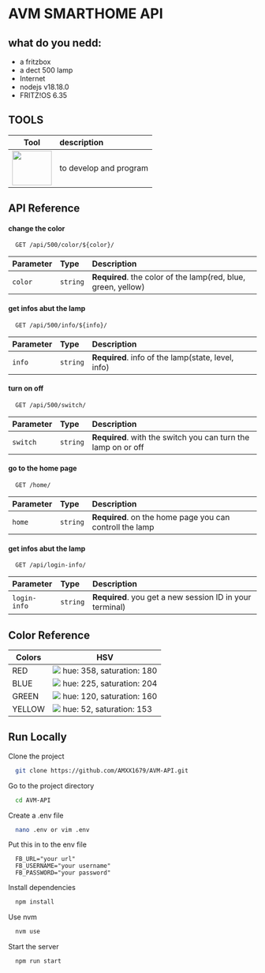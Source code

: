 # AVM SMARTHOME API

## what do you nedd:

- a fritzbox
- a dect 500 lamp
- Internet
- nodejs v18.18.0
- FRITZ!OS 6.35
  
## TOOLS

| Tool | description |
| ---     | :--- |
| <img src="https://www.qbssoftware.de/wp-content/uploads/2022/07/JetBrains-Intellij-IDEA.png" width="80" height="70"></a> | to develop and program |
<nr>

## API Reference

#### change the color

```http
  GET /api/500/color/${color}/
```

| Parameter | Type     | Description                |
| :-------- | :------- | :------------------------- |
| `color` | `string` | **Required**. the color of the lamp(red, blue, green, yellow)|

#### get infos abut the lamp

```http
  GET /api/500/info/${info}/
```

| Parameter | Type     | Description                                        |
| :-------- | :------- |:---------------------------------------------------|
| `info`      | `string` | **Required**. info of the lamp(state, level, info) |

#### turn on off

```http
  GET /api/500/switch/
```
| Parameter | Type     | Description                       |
| :-------- | :------- | :-------------------------------- |
| `switch`      | `string` | **Required**. with the switch you can turn the lamp on or off |

#### go to the home page

```http
  GET /home/
```

| Parameter | Type     | Description                       |
| :-------- | :------- | :-------------------------------- |
| `home`      | `string` | **Required**. on the home page you can controll the lamp |

#### get infos abut the lamp

```http
  GET /api/login-info/
```

| Parameter | Type     | Description                       |
| :-------- | :------- | :-------------------------------- |
| `login-info`      | `string` | **Required**. you get a new session ID in your terminal) |

## Color Reference

| Colors            | HSV                                                                         |
| ----------------- |-----------------------------------------------------------------------------|
| RED | ![](https://via.placeholder.com/10/ff0000?text=+) hue: 358, saturation: 180 |
| BLUE | ![](https://via.placeholder.com/10/00aaff?text=+) hue: 225, saturation: 204 |
| GREEN | ![](https://via.placeholder.com/10/3fd800?text=+) hue: 120, saturation: 160 |
| YELLOW| ![](https://via.placeholder.com/10/e8e400?text=+) hue: 52, saturation: 153  |

## Run Locally

Clone the project

```bash
  git clone https://github.com/AMXX1679/AVM-API.git
```

Go to the project directory

```bash
  cd AVM-API
```

Create a .env file

```bash
  nano .env or vim .env
```

Put this in to the env file

```env
  FB_URL="your url"
  FB_USERNAME="your username"
  FB_PASSWORD="your password"

```

Install dependencies

```bash
  npm install
```

Use nvm

```bash
  nvm use
```

Start the server

```bash
  npm run start
```
